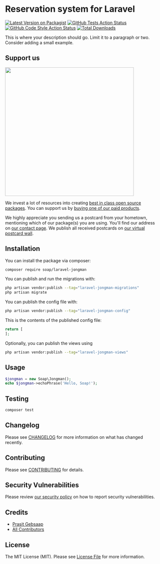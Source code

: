 # Reservation system for Laravel

[![Latest Version on Packagist](https://img.shields.io/packagist/v/soap/laravel-jongman.svg?style=flat-square)](https://packagist.org/packages/soap/laravel-jongman)
[![GitHub Tests Action Status](https://img.shields.io/github/actions/workflow/status/soap/laravel-jongman/run-tests.yml?branch=main&label=tests&style=flat-square)](https://github.com/soap/laravel-jongman/actions?query=workflow%3Arun-tests+branch%3Amain)
[![GitHub Code Style Action Status](https://img.shields.io/github/actions/workflow/status/soap/laravel-jongman/fix-php-code-style-issues.yml?branch=main&label=code%20style&style=flat-square)](https://github.com/soap/laravel-jongman/actions?query=workflow%3A"Fix+PHP+code+style+issues"+branch%3Amain)
[![Total Downloads](https://img.shields.io/packagist/dt/soap/laravel-jongman.svg?style=flat-square)](https://packagist.org/packages/soap/laravel-jongman)

This is where your description should go. Limit it to a paragraph or two. Consider adding a small example.

## Support us

[<img src="https://github-ads.s3.eu-central-1.amazonaws.com/laravel-jongman.jpg?t=1" width="419px" />](https://spatie.be/github-ad-click/laravel-jongman)

We invest a lot of resources into creating [best in class open source packages](https://spatie.be/open-source). You can support us by [buying one of our paid products](https://spatie.be/open-source/support-us).

We highly appreciate you sending us a postcard from your hometown, mentioning which of our package(s) you are using. You'll find our address on [our contact page](https://spatie.be/about-us). We publish all received postcards on [our virtual postcard wall](https://spatie.be/open-source/postcards).

## Installation

You can install the package via composer:

```bash
composer require soap/laravel-jongman
```

You can publish and run the migrations with:

```bash
php artisan vendor:publish --tag="laravel-jongman-migrations"
php artisan migrate
```

You can publish the config file with:

```bash
php artisan vendor:publish --tag="laravel-jongman-config"
```

This is the contents of the published config file:

```php
return [
];
```

Optionally, you can publish the views using

```bash
php artisan vendor:publish --tag="laravel-jongman-views"
```

## Usage

```php
$jongman = new Soap\Jongman();
echo $jongman->echoPhrase('Hello, Soap!');
```

## Testing

```bash
composer test
```

## Changelog

Please see [CHANGELOG](CHANGELOG.md) for more information on what has changed recently.

## Contributing

Please see [CONTRIBUTING](CONTRIBUTING.md) for details.

## Security Vulnerabilities

Please review [our security policy](../../security/policy) on how to report security vulnerabilities.

## Credits

- [Prasit Gebsaap](https://github.com/soap)
- [All Contributors](../../contributors)

## License

The MIT License (MIT). Please see [License File](LICENSE.md) for more information.
